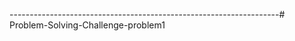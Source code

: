 -------------------------------------------------------------------# Problem-Solving-Challenge-problem1
